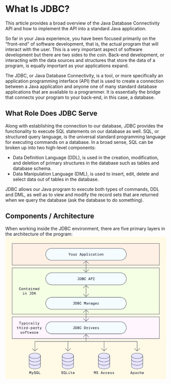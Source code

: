 # What Is JDBC?
This article provides a broad overview of the Java Database Connectivity API and how to implement the API into a standard Java application.

So far in your Java experience, you have been focused primarily on the “front-end” of software development, that is, the actual program that will interact with the user. This is a very important aspect of software development but there are two sides to the coin. Back-end development, or interacting with the data sources and structures that store the data of a program, is equally important as your applications expand.

The JDBC, or Java Database Connectivity, is a tool, or more specifically an application programming interface (API) that is used to create a connection between a Java application and anyone one of many standard database applications that are available to a programmer. It is essentially the bridge that connects your program to your back-end, in this case, a database.

## What Role Does JDBC Serve
Along with establishing the connection to our database, JDBC provides the functionality to execute SQL statements on our database as well. SQL, or structured query language, is the universal standard programming language for executing commands on a database. In a broad sense, SQL can be broken up into two high-level components:

* Data Definition Language (DDL), is used in the creation, modification, and deletion of primary structures in the database such as tables and database schema.
* Data Manipulation Language (DML), is used to insert, edit, delete and select data out of tables in the database.

JDBC allows our Java program to execute both types of commands, DDL and DML, as well as to view and modify the record sets that are returned when we query the database (ask the database to do something).

## Components / Architecture
When working inside the JDBC environment, there are five primary layers in the architecture of the program:
![JDBC](https://github.com/iamAkolab/java_codecademy/blob/main/learn-advanced-java/JDBC/JDBC.jpg)
